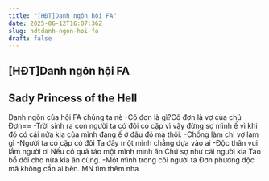 ```yaml
---
title: "[HĐT]Danh ngôn hội FA"
date: 2025-06-12T16:07:36Z
slug: hdtdanh-ngon-hoi-fa
draft: false
---
```


## [HĐT]Danh ngôn hội FA

## Sady Princess of the Hell

Danh ngôn của hội FA chúng ta nè
-Cô đơn là gì?Cô đơn là vợ của chú Đơn==
-Trời sinh ra con người ta có đôi có cặp vì vậy đừng sợ mình ế vì khi đó có cái nửa kia của mình đang ế ở đâu đó mà thôi.
-Chồng làm chi vợ làm gì
-Người ta có cặp có đôi
Ta đây một mình chẳng dựa vào ai
-Độc thân vui lắm người ơi
Nếu có quả táo một mình mình ăn
  Chứ sợ như cái người kia
Táo bổ đôi cho nửa kia ăn cùng.
-Một mình trong cõi người ta
Đơn phương độc mã không cần ai bên.
 MN tìm thêm nha